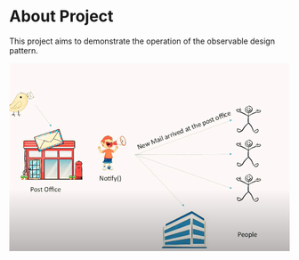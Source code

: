 # About Project



This project aims to demonstrate the operation of the observable design pattern. 

<img src="postoffice.png" alt="observable pattern">
